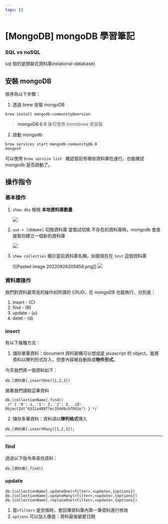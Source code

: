 ```yaml
---
tags: []
---
```


# [MongoDB] mongoDB 學習筆記

### SQL vs noSQL

sql 指的是關聯式資料庫(relational-database)

## 安裝 mongoDB

依序為以下步驟：

1. 透過 brew 安裝 mongoDB

```shell
brew install mongodb-community@version
```

> **mongoDB 6.0** 後可使用 _homebrew_ 來安裝

2. 啟動 mongodb

```shell
brew services start mongodb-community@6.0
mongosh
```

可以使用 `brew service list ` 確認當前有哪些資料庫在運行，也能確認 mongodb 是否啟動了。

## 操作指令

### 基本操作

1. `show dbs` 檢視 **本地資料庫數量**

   ![](https://i.imgur.com/PExstL6.png)

2. `use + [dbName]` 切換資料庫
   當嘗試切換 不存在的資料庫時，mongodb 會直接幫你建立一個新的資料庫

   ![](https://i.imgur.com/JXZqS64.png)

3. `show collectios` 顯示當前資料庫名稱，如我現在在 `test` 這個資料庫

   ![[Pasted image 20220926205856.png]]
   ![](https://i.imgur.com/5yHT8i7.png)

### 資料庫操作

我們對資料最常見的操作如所謂的 CRUD，在 mongoDB 也能執行，分別是：

1. insert - (C)
2. find - (R)
3. update - (u)
4. delet - (d)

### insert

有以下幾種方法：

1. 儲存單筆資料：document 資料架構可以想成是 javascript 的 object，能將資料以陣列形式存入，但會內容被自動拆成**物件形式**。

今天我們將一個資料如下：

```shell
db.[資料庫].insertOne([1,2,3])
```

接著我們讀取這筆資料

```shell
db.[collectionName].find()
 /* { '0': 1, '1': 2, '2': 3, _id: ObjectId("6331a488f7ec354d9cbf0d1e") } */
```

2. 儲存多筆資料：資料須以**陣列格式**傳入

```shell
db.[資料庫].insertMany([1,2,3]);
```

---

### find

透過以下指令來尋找資料：

```shell
db.[資料庫].find()
```

### update

```
db.[collectionName].updateOne(<filter>,<update>,{options})
db.[collectionName].updateMany(<filter>,<update>,{options})
db.[collectionName].replaceOne(<filter>,<update>,{options})
```

1. 當`<filter>` 是空值時，會回傳資料庫內第一筆資料進行修改
2. `options` 可以加入像是：資料最後變更日期
